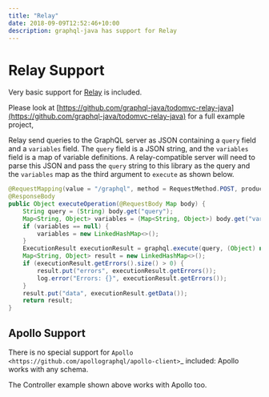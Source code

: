 ```yaml
---
title: "Relay"
date: 2018-09-09T12:52:46+10:00
description: graphql-java has support for Relay
---
```

# Relay Support


Very basic support for [Relay](https://github.com/facebook/relay) is included.

Please look at [https://github.com/graphql-java/todomvc-relay-java](https://github.com/graphql-java/todomvc-relay-java) for a full example project,

Relay send queries to the GraphQL server as JSON containing a ``query`` field and a ``variables`` field. The ``query`` field is a JSON string,
and the ``variables`` field is a map of variable definitions. A relay-compatible server will need to parse this JSON and pass the ``query``
string to this library as the query and the ``variables`` map as the third argument to ``execute`` as shown below.

```java
@RequestMapping(value = "/graphql", method = RequestMethod.POST, produces = MediaType.APPLICATION_JSON_VALUE)
@ResponseBody
public Object executeOperation(@RequestBody Map body) {
    String query = (String) body.get("query");
    Map<String, Object> variables = (Map<String, Object>) body.get("variables");
    if (variables == null) {
        variables = new LinkedHashMap<>();
    }
    ExecutionResult executionResult = graphql.execute(query, (Object) null, variables);
    Map<String, Object> result = new LinkedHashMap<>();
    if (executionResult.getErrors().size() > 0) {
        result.put("errors", executionResult.getErrors());
        log.error("Errors: {}", executionResult.getErrors());
    }
    result.put("data", executionResult.getData());
    return result;
}
```


## Apollo Support

There is no special support for `Apollo <https://github.com/apollographql/apollo-client>`_ included: Apollo works with any schema.

The Controller example shown above works with Apollo too.


